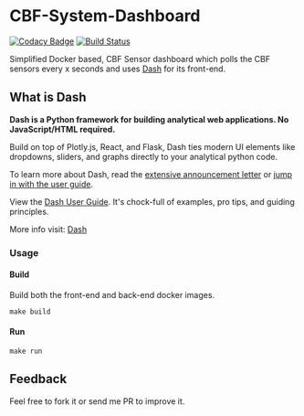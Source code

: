 # CBF-System-Dashboard

[![Codacy Badge](https://api.codacy.com/project/badge/Grade/087b7fe788d4415c8369dc0e365dff4c)](https://app.codacy.com/app/mmphego/CBF-System-Dashboard?utm_source=github.com&utm_medium=referral&utm_content=ska-sa/CBF-System-Dashboard&utm_campaign=Badge_Grade_Settings)
[![Build Status](https://travis-ci.org/ska-sa/CBF-System-Dashboard.svg?branch=master)](https://travis-ci.org/ska-sa/CBF-System-Dashboard)

Simplified Docker based, CBF Sensor dashboard which polls the CBF sensors every x seconds and uses [Dash](https://plot.ly/dash) for its front-end.

## What is Dash

**Dash is a Python framework for building analytical web applications. No JavaScript/HTML required.**

Build on top of Plotly.js, React, and Flask, Dash ties modern UI elements like dropdowns, sliders, and graphs directly to your analytical python code.

To learn more about Dash, read the [extensive announcement letter](https://medium.com/@plotlygraphs/introducing-dash-5ecf7191b503) or [jump in with the user guide](https://plot.ly/dash).

View the [Dash User Guide](https://plot.ly/dash). It's chock-full of examples, pro tips, and guiding principles.

More info visit: [Dash](https://github.com/plotly/dash)

### Usage

#### Build

Build both the front-end and back-end docker images.

```shell
make build
```

#### Run

```shell
make run
```

## Feedback

Feel free to fork it or send me PR to improve it.
